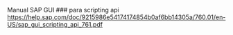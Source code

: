 Manual SAP GUI ### para scripting api https://help.sap.com/doc/9215986e54174174854b0af6bb14305a/760.01/en-US/sap_gui_scripting_api_761.pdf
